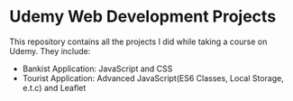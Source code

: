 # Udemy Web Development Projects


This repository contains all the projects I did while taking a course on Udemy. They include:

- Bankist Application: JavaScript and CSS
- Tourist Application: Advanced JavaScript(ES6 Classes, Local Storage, e.t.c) and Leaflet
